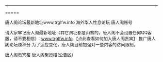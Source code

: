 -----
=====

唐人阁论坛最新地址www.trglfw.info 海外华人性息论坛 唐人阁账号

请大家牢记唐人阁最新地址（其它网址都是山寨的，唐人阁不会设置任何QQ客服，请不要相信）：www.trglfw.info
【点此查看如何加入唐人阁贵宾】	 推广唐人阁论坛赚积分	 为了适应变化，唐人阁目前加强对一些内容的访问限制。

唐人阁贵宾楼 唐人阁聚贤楼(公告区）
